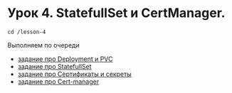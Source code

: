 # Урок 4. StatefullSet и CertManager.

```
cd /lesson-4
```


Выполняем по очереди


- [задание про Deployment и PVC](1/)
- [задание про StatefullSet](2/)
- [задание про Сертификаты и секреты](3/)
- [задание про Cert-manager](4/)

